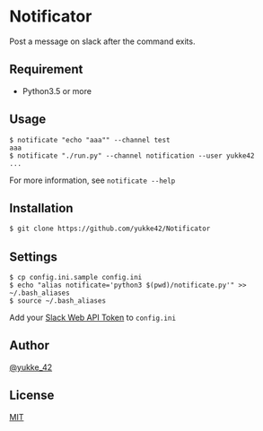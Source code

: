 # Notificator
Post a message on slack after the command exits.

## Requirement
- Python3.5 or more


## Usage
```
$ notificate "echo "aaa"" --channel test
aaa
$ notificate "./run.py" --channel notification --user yukke42
...
```

For more information, see `notificate --help`


## Installation
```bash
$ git clone https://github.com/yukke42/Notificator
```


## Settings
```
$ cp config.ini.sample config.ini
$ echo "alias notificate='python3 $(pwd)/notificate.py'" >> ~/.bash_aliases
$ source ~/.bash_aliases
```
Add your [Slack Web API Token](https://api.slack.com/web) to `config.ini`


## Author

[@yukke_42](https://twitter.com/yukke_42)


## License

[MIT](https://github.com/yukke42/Notificator/blob/master/LICENSE)
